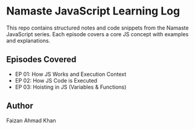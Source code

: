 # Namaste JavaScript Learning Log

This repo contains structured notes and code snippets from the Namaste JavaScript series. Each episode covers a core JS concept with examples and explanations.

## Episodes Covered

- EP 01: How JS Works and Execution Context
- EP 02: How JS Code is Executed
- EP 03: Hoisting in JS (Variables & Functions)

## Author

Faizan Ahmad Khan
